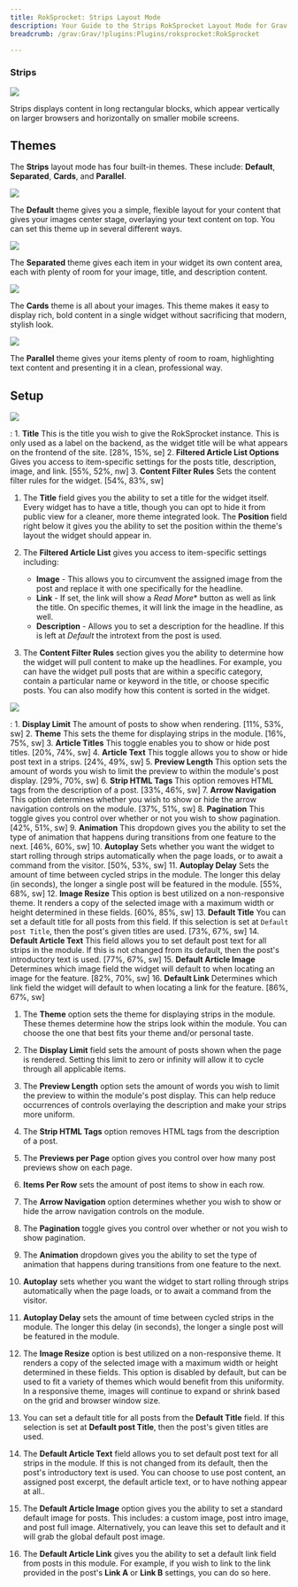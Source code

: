 ```yaml
---
title: RokSprocket: Strips Layout Mode
description: Your Guide to the Strips RokSprocket Layout Mode for Grav
breadcrumb: /grav:Grav/!plugins:Plugins/roksprocket:RokSprocket

---
```


### Strips
![][strips_demo]

Strips displays content in long rectangular blocks, which appear vertically on larger browsers and horizontally on smaller mobile screens.

Themes
-----

The **Strips** layout mode has four built-in themes. These include: **Default**, **Separated**, **Cards**, and **Parallel**.

![][default]

The **Default** theme gives you a simple, flexible layout for your content that gives your images center stage, overlaying your text content on top. You can set this theme up in several different ways.

![][separated]

The **Separated** theme gives each item in your widget its own content area, each with plenty of room for your image, title, and description content.

![][cards]

The **Cards** theme is all about your images. This theme makes it easy to display rich, bold content in a single widget without sacrificing that modern, stylish look.

![][parallel]

The **Parallel** theme gives your items plenty of room to roam, highlighting text content and presenting it in a clean, professional way.

Setup
-----

![][strips_1]

:   1. **Title** This is the title you wish to give the RokSprocket instance. This is only used as a label on the backend, as the widget title will be what appears on the frontend of the site. [28%, 15%, se]
    2. **Filtered Article List Options** Gives you access to item-specific settings for the posts title, description, image, and link. [55%, 52%, nw]
    3. **Content Filter Rules** Sets the content filter rules for the widget. [54%, 83%, sw]

1. The **Title** field gives you the ability to set a title for the widget itself. Every widget has to have a title, though you can opt to hide it from public view for a cleaner, more theme integrated look. The **Position** field right below it gives you the ability to set the position within the theme's layout the widget should appear in.

2. The **Filtered Article List** gives you access to item-specific settings including:
    * **Image** - This allows you to circumvent the assigned image from the post and replace it with one specifically for the headline. 
    * **Link** - If set, the link will show a *Read More** button as well as link the title. On specific themes, it will link the image in the headline, as well.
    * **Description** - Allows you to set a description for the headline. If this is left at *Default* the introtext from the post is used. 

3. The **Content Filter Rules** section gives you the ability to determine how the widget will pull content to make up the headlines. For example, you can have the widget pull posts that are within a specific category, contain a particular name or keyword in the title, or choose specific posts. You can also modify how this content is sorted in the widget.

![][strips_2]

:   1. **Display Limit** The amount of posts to show when rendering. [11%, 53%, sw]
    2. **Theme** This sets the theme for displaying strips in the module. [16%, 75%, sw]
    3. **Article Titles** This toggle enables you to show or hide post titles. [20%, 74%, sw]
    4. **Article Text** This toggle allows you to show or hide post text in a strips. [24%, 49%, sw]
    5. **Preview Length** This option sets the amount of words you wish to limit the preview to within the module's post display. [29%, 70%, sw]
    6. **Strip HTML Tags** This option removes HTML tags from the description of a post. [33%, 46%, sw]
    7. **Arrow Navigation** This option determines whether you wish to show or hide the arrow navigation controls on the module. [37%, 51%, sw]
    8. **Pagination** This toggle gives you control over whether or not you wish to show pagination. [42%, 51%, sw]
    9. **Animation**  This dropdown gives you the ability to set the type of animation that happens during transitions from one feature to the next. [46%, 60%, sw]
    10. **Autoplay** Sets whether you want the widget to start rolling through strips automatically when the page loads, or to await a command from the visitor. [50%, 53%, sw]
    11. **Autoplay Delay** Sets the amount of time between cycled strips in the module. The longer this delay (in seconds), the longer a single post will be featured in the module. [55%, 68%, sw]
    12. **Image Resize** This option is best utilized on a non-responsive theme. It renders a copy of the selected image with a maximum width or height determined in these fields. [60%, 85%, sw]
    13. **Default Title** You can set a default title for all posts from this field. If this selection is set at `Default post Title`, then the post's given titles are used. [73%, 67%, sw]
    14. **Default Article Text** This field allows you to set default post text for all strips in the module. If this is not changed from its default, then the post's introductory text is used. [77%, 67%, sw]
    15. **Default Article Image** Determines which image field the widget will default to when locating an image for the feature. [82%, 70%, sw]
    16. **Default Link** Determines which link field the widget will default to when locating a link for the feature. [86%, 67%, sw]

1. The **Theme** option sets the theme for displaying strips in the module. These themes determine how the strips look within the module. You can choose the one that best fits your theme and/or personal taste.

2. The **Display Limit** field sets the amount of posts shown when the page is rendered.  Setting this limit to zero or infinity will allow it to cycle through all applicable items.

3. The **Preview Length** option sets the amount of words you wish to limit the preview to within the module's post display. This can help reduce occurrences of controls overlaying the description and make your strips more uniform.

4.  The **Strip HTML Tags** option removes HTML tags from the description of a post.

5.  The **Previews per Page** option gives you control over how many post previews show on each page.

6. **Items Per Row** sets the amount of post items to show in each row.

7.  The **Arrow Navigation** option determines whether you wish to show or hide the arrow navigation controls on the module.

8. The **Pagination** toggle gives you control over whether or not you wish to show pagination.

9.  The **Animation** dropdown gives you the ability to set the type of animation that happens during transitions from one feature to the next.

10.  **Autoplay** sets whether you want the widget to start rolling through strips automatically when the page loads, or to await a command from the visitor.

11.  **Autoplay Delay** sets the amount of time between cycled strips in the module. The longer this delay (in seconds), the longer a single post will be featured in the module.

12.  The **Image Resize** option is best utilized on a non-responsive theme. It renders a copy of the selected image with a maximum width or height determined in these fields. This option is disabled by default, but can be used to fit a variety of themes which would benefit from this uniformity. In a responsive theme, images will continue to expand or shrink based on the grid and browser window size.

13.  You can set a default title for all posts from the **Default Title** field. If this selection is set at **Default post Title**, then the post's given titles are used. 

14. The **Default Article Text** field allows you to set default post text for all strips in the module. If this is not changed from its default, then the post's introductory text is used. You can choose to use post content, an assigned post excerpt, the default article text, or to have nothing appear at all..

15. The **Default Article Image** option gives you the ability to set a standard default image for posts. This includes: a custom image, post intro image, and post full image. Alternatively, you can leave this set to default and it will grab the global default post image.

16. The **Default Article Link** gives you the ability to set a default link field from posts in this module. For example, if you wish to link to the link provided in the post's **Link A** or **Link B** settings, you can do so here.

[features]: assets/features.png
[headlines]: assets/headlines.png
[lists]: assets/lists.png
[mosaic]: assets/mosaic.png
[tabs]: assets/tabs.png
[features_link]: features_mode.md
[lists_link]: lists_mode.md
[tabs_link]: tabs_mode.md
[mosaic_link]: mosaic_mode.md
[headlines_link]: headlines_mode.md
[strips_link]: strips_mode.md
[features_1]: assets/features_1.png
[features_2]: assets/features_2.jpeg
[lists_1]: assets/lists_1.png
[lists_2]: assets/lists_2.jpeg
[mosaic_1]: assets/mosaic_1.png
[mosaic_2]: assets/mosaic_2.jpeg
[strips_1]: assets/strips_1.jpg
[strips_2]: assets/strips_2.jpeg
[headlines_1]: assets/headlines_1.png
[headlines_2]: assets/headlines_2.png
[tabs_1]: assets/tabs_1.png
[tabs_2]: assets/tabs_2.png
[separated]: assets/strips_separated.jpeg
[default]: assets/strips_default.jpeg
[cards]: assets/strips_cards.jpeg
[parallel]: assets/strips_parallel.jpeg
[roksprocket_module_1]: assets/roksprocket_module_1.png
[strips_demo]: assets/strips_demo.png